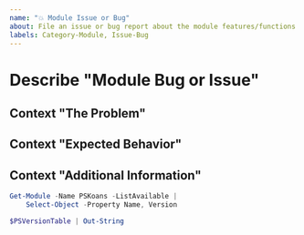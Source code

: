 ```yaml
---
name: "💥 Module Issue or Bug"
about: File an issue or bug report about the module features/functions themselves.
labels: Category-Module, Issue-Bug
---
```


# Describe "Module Bug or Issue"

<!-- A clear and concise description of the problems you're encountering. -->

## Context "The Problem"

<!-- Describe the issue you're having, and what you're doing that seems to be triggering it. -->

## Context "Expected Behavior"

<!-- Describe or give examples of the behavior you _expected_ to see, but did not. -->

## Context "Additional Information"

<!-- Please run the below commands and include the output in the code block. -->

```powershell
Get-Module -Name PSKoans -ListAvailable |
    Select-Object -Property Name, Version

$PSVersionTable | Out-String
```

<!-- Add any other context or references you think would be helpful (existing unit tests, documentation, etc.) -->
